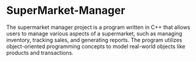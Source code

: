# SuperMarket-Manager
The supermarket manager project is a program written in C++ that allows users to manage various aspects of a supermarket, such as managing inventory, tracking sales, and generating reports. The program utilizes object-oriented programming concepts to model real-world objects like products and transactions.
